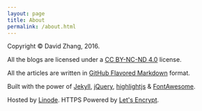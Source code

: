 ```yaml
---
layout: page
title: About
permalink: /about.html
---
```


Copyright &copy; David Zhang, 2016.

All the blogs are licensed under a [CC BY-NC-ND 4.0](http://creativecommons.org/licenses/by-nc-nd/4.0/) license.

All the articles are written in [GitHub Flavored Markdown](https://help.github.com/articles/github-flavored-markdown) format.

Built with the power of [Jekyll](https://jekyllrb.com/), [jQuery](https://jquery.com/), [highlightjs](https://highlightjs.org/) & [FontAwesome](https://fortawesome.github.io/Font-Awesome/).

Hosted by [Linode](https://www.linode.com/?r=b94042abe57498d29cfde051fdf66d94b88d9d6b). HTTPS Powered by [Let's Encrypt](https://letsencrypt.org/).
